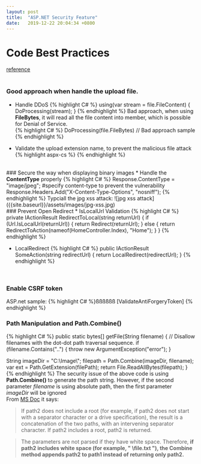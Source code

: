 ```yaml
---
layout: post
title:  "ASP.NET Security Feature"
date:   2019-12-22 20:04:34 +0800
---
```


# Code Best Practices
[reference](https://github.com/DevExpress/aspnet-security-bestpractices/tree/master/SecurityBestPractices.WebForms) <br>
<br>
### Good approach when handle the upload file.
* Handle DDoS
{% highlight C# %}
using(var stream = file.FileContent)
{
    DoProcessing(stream);
}
{% endhighlight %}
Bad approach, when using <strong>FileBytes</strong>, it will read all the file content into member, which is possible for Denial of Service.<br>
{% highlight C# %}
DoProcessing(file.FileBytes) // Bad approach sample
{% endhighlight %}

* Validate the upload extension name, to prevent the malicious file attack
{% highlight aspx-cs %}
<validationsettings allowedfileextensions=".jpg,.png"></validationsettings>
{% endhighlight %}
<br>
### Secure the way when displaying binary images
* Handle the <strong>ContentType</strong> properly
{% highlight C# %}
Response.ContentType = "image/jpeg"; #specify content-type to prevent the vulnerability
Response.Headers.Add("X-Content-Type-Options", "nosniff");
{% endhighlight %}
Typciall the jpg xss attack:
![jpg xss attack]({{site.baseurl}}/assets/images/jpg-xss.jpg)
<br>
### Prevent Open Redirect
* IsLocalUrl Validation
{% highlight C# %}
private IActionResult RedirectToLocal(string returnUrl)
{
    if (Url.IsLocalUrl(returnUrl))
    {
        return Redirect(returnUrl);
    }
    else
    {
        return RedirectToAction(nameof(HomeController.Index), "Home");
    }
}
{% endhighlight %}

* LocalRedirect
{% highlight C# %}
public IActionResult SomeAction(string redirectUrl)
{
    return LocalRedirect(redirectUrl);
}
{% endhighlight %}
<br>

### Enable CSRF token
ASP.net sample:
{% highlight C# %}ßßßßßß
[ValidateAntiForgeryToken]
{% endhighlight %}
<br>


### Path Manipulation and Path.Combine()
{% highlight C# %}
public static bytes[] getFile(String filename) {
  // Disallow filenames with the dot-dot path traversal sequence.
  if (filename.Contains("..") {
    throw new ArgumentException("error");
  }

  String imageDir = "C:\\Image\\";
  filepath = Path.Combine(imageDir, filename);
  var ext = Path.GetExtension(filePath);
  return File.ReadAllBytes(filepath);
}
{% endhighlight %}
The security issue of the above code is using <b>Path.Combine()</b> to generate the path string. However, if the second parameter *filename* is using absolute path, then the first parameter *imageDir* will be ignored<br>
From [MS Doc](https://docs.microsoft.com/en-us/dotnet/api/system.io.path.combine?view=netframework-4.8) it says:
> If path2 does not include a root (for example, if path2 does not start with a separator character or a drive specification), the result is a concatenation of the two paths, with an intervening separator character. If path2 includes a root, path2 is returned.

> The parameters are not parsed if they have white space. Therefore, <b>if path2 includes white space (for example, " \file.txt "), the Combine method appends path2 to path1 instead of returning only path2.</b>

